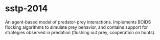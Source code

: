 # sstp-2014
An agent-based model of predator-prey interactions.
Implements BOIDS flocking algorithms to simulate prey behavior, and contains support for strategies observed in predation (flushing out prey, cooperation on hunts).
